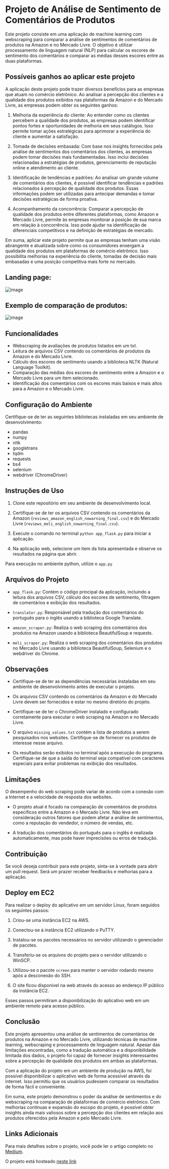 # Projeto de Análise de Sentimento de Comentários de Produtos

Este projeto consiste em uma aplicação de machine learning com webscraping para comparar a análise de sentimentos de comentários de produtos na Amazon e no Mercado Livre. O objetivo é utilizar processamento de linguagem natural (NLP) para calcular os escores de sentimento dos comentários e comparar as médias desses escores entre as duas plataformas.

## Possíveis ganhos ao aplicar este projeto

A aplicação deste projeto pode trazer diversos benefícios para as empresas que atuam no comércio eletrônico. Ao analisar a percepção dos clientes e a qualidade dos produtos exibidos nas plataformas da Amazon e do Mercado Livre, as empresas podem obter os seguintes ganhos:

1. Melhoria da experiência do cliente: Ao entender como os clientes percebem a qualidade dos produtos, as empresas podem identificar pontos fortes e oportunidades de melhoria em seus catálogos. Isso permite tomar ações estratégicas para aprimorar a experiência do cliente e aumentar a satisfação.

2. Tomada de decisões embasada: Com base nos insights fornecidos pela análise de sentimentos dos comentários dos clientes, as empresas podem tomar decisões mais fundamentadas. Isso inclui decisões relacionadas a estratégias de produtos, gerenciamento de reputação online e atendimento ao cliente.

3. Identificação de tendências e padrões: Ao analisar um grande volume de comentários dos clientes, é possível identificar tendências e padrões relacionados à percepção de qualidade dos produtos. Essas informações podem ser utilizadas para antecipar demandas e tomar decisões estratégicas de forma proativa.

4. Acompanhamento da concorrência: Comparar a percepção de qualidade dos produtos entre diferentes plataformas, como Amazon e Mercado Livre, permite às empresas monitorar a posição de sua marca em relação à concorrência. Isso pode ajudar na identificação de diferenciais competitivos e na definição de estratégias de mercado.

Em suma, aplicar este projeto permite que as empresas tenham uma visão abrangente e atualizada sobre como os consumidores enxergam a qualidade dos produtos em plataformas de comércio eletrônico. Isso possibilita melhorias na experiência do cliente, tomadas de decisão mais embasadas e uma posição competitiva mais forte no mercado.

## Landing page:

![image](https://github.com/Sampaio-Vitor/AmazonvsML/assets/110466124/38995781-0be7-4291-aae6-12e5a9f6d04b)

## Exemplo de comparação de produtos:

![image](https://github.com/Sampaio-Vitor/AmazonvsML/assets/110466124/8a65bcaa-f715-4227-b603-71b4b10b617f)

## Funcionalidades
- Webscraping de avaliações de produtos listados em um txt.
- Leitura de arquivos CSV contendo os comentários de produtos da Amazon e do Mercado Livre.
- Cálculo dos escores de sentimento usando a biblioteca NLTK (Natural Language Toolkit).
- Comparação das médias dos escores de sentimento entre a Amazon e o Mercado Livre para um item selecionado.
- Identificação dos comentários com os escores mais baixos e mais altos para a Amazon e o Mercado Livre.

## Configuração do Ambiente

Certifique-se de ter as seguintes bibliotecas instaladas em seu ambiente de desenvolvimento:

- pandas
- numpy
- nltk
- googletrans
- tqdm
- requests
- bs4
- selenium
- webdriver (ChromeDriver)

## Instruções de Uso

1. Clone este repositório em seu ambiente de desenvolvimento local.

2. Certifique-se de ter os arquivos CSV contendo os comentários da Amazon (`reviews_amazon_english_nowarning_final.csv`) e do Mercado Livre (`reviews_meli_english_nowarning_final.csv`).

3. Execute o comando no terminal `python app_flask.py` para iniciar a aplicação.

4. Na aplicação web, selecione um item da lista apresentada e observe os resultados na página que abrir.

Para execução no ambiente python, utilize o `app.py`
## Arquivos do Projeto

- `app_flask.py`: Contém o código principal da aplicação, incluindo a leitura dos arquivos CSV, cálculo dos escores de sentimento, filtragem de comentários e exibição dos resultados.

- `translator.py`: Responsável pela tradução dos comentários do português para o inglês usando a biblioteca Google Translate.

- `amazon_scraper.py`: Realiza o web scraping dos comentários dos produtos na Amazon usando a biblioteca BeautifulSoup e requests.

- `meli_scraper.py`: Realiza o web scraping dos comentários dos produtos no Mercado Livre usando a biblioteca BeautifulSoup, Selenium e o webdriver do Chrome.

## Observações

- Certifique-se de ter as dependências necessárias instaladas em seu ambiente de desenvolvimento antes de executar o projeto.

- Os arquivos CSV contendo os comentários da Amazon e do Mercado Livre devem ser fornecidos e estar no mesmo diretório do projeto.

- Certifique-se de ter o ChromeDriver instalado e configurado corretamente para executar o web scraping na Amazon e no Mercado Livre.

- O arquivo `missing_values.txt` contém a lista de produtos a serem pesquisados nos websites. Certifique-se de fornecer os produtos de interesse nesse arquivo.

- Os resultados serão exibidos no terminal após a execução do programa. Certifique-se de que a saída do terminal seja compatível com caracteres especiais para evitar problemas na exibição dos resultados.

## Limitações


O desempenho do web scraping pode variar de acordo com a conexão com a Internet e a velocidade de resposta dos websites.

- O projeto atual é focado na comparação de comentários de produtos específicos entre a Amazon e o Mercado Livre. Não leva em consideração outros fatores que podem afetar a análise de sentimentos, como a reputação do vendedor, o número de vendas, etc.

- A tradução dos comentários do português para o inglês é realizada automaticamente, mas pode haver imprecisões ou erros de tradução.

## Contribuição

Se você deseja contribuir para este projeto, sinta-se à vontade para abrir um pull request. Será um prazer receber feedbacks e melhorias para a aplicação.

## Deploy em EC2

Para realizar o deploy do aplicativo em um servidor Linux, foram seguidos os seguintes passos:

1. Criou-se uma instância EC2 na AWS.

2. Conectou-se à instância EC2 utilizando o PuTTY.

3. Instalou-se os pacotes necessários no servidor utilizando o gerenciador de pacotes.

4. Transferiu-se os arquivos do projeto para o servidor utilizando o WinSCP.

5. Utilizou-se o pacote `screen` para manter o servidor rodando mesmo após a desconexão do SSH.

6. O site ficou disponível na web através do acesso ao endereço IP público da instância EC2.

Esses passos permitiram a disponibilização do aplicativo web em um ambiente remoto para acesso público.

## Conclusão
Este projeto apresentou uma análise de sentimentos de comentários de produtos na Amazon e no Mercado Livre, utilizando técnicas de machine learning, webscraping e processamento de linguagem natural. Apesar das limitações encontradas, como a tradução automática e a disponibilidade limitada dos dados, o projeto foi capaz de fornecer insights interessantes sobre a percepção de qualidade dos produtos em ambas as plataformas.

Com a aplicação do projeto em um ambiente de produção na AWS, foi possível disponibilizar o aplicativo web de forma acessível através da internet. Isso permitiu que os usuários pudessem comparar os resultados de forma fácil e conveniente.

Em suma, este projeto demonstrou o poder da análise de sentimentos e do webscraping na comparação de plataformas de comércio eletrônico. Com melhorias contínuas e expansão do escopo do projeto, é possível obter insights ainda mais valiosos sobre a percepção dos clientes em relação aos produtos oferecidos pela Amazon e pelo Mercado Livre.

## Links Adicionais
Para mais detalhes sobre o projeto, você pode ler o artigo completo no [Medium](https://medium.com/@VitorCSampaio/compara%C3%A7%C3%A3o-de-percep%C3%A7%C3%A3o-de-qualidade-entre-amazon-e-mercado-livre-via-nlp-um-processo-passo-a-d5ff8a2c707).

O projeto está hosteado [neste link](http://ec2-18-231-173-40.sa-east-1.compute.amazonaws.com:8080/)


